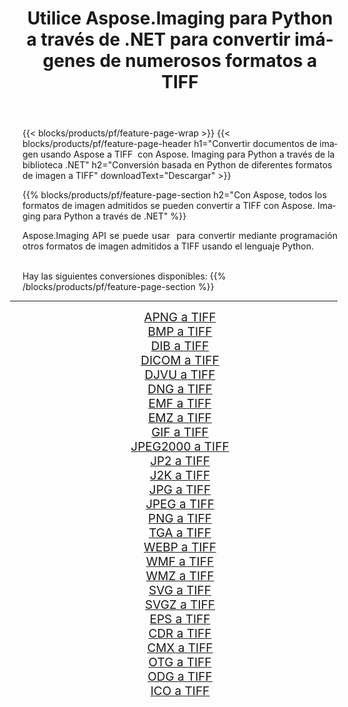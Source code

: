 ﻿---
title: Utilice Aspose.Imaging para Python a través de .NET para convertir imágenes de numerosos formatos a TIFF 
weight: 3920
url: /es/python-net/conversion/to/tiff 
lang: es
langdirlevel: 2
locales: zh-hans,ja,it,ru,de,es,fr,nl,id,lt,pl,pt,vi,tr,ko,zh-hant,ar,hi,th,sv,cs,uk,he
description: Puede usar Aspose.Imaging para Python a través de la biblioteca .NET para convertir una variedad de formatos a TIFF
---

{{< blocks/products/pf/feature-page-wrap >}}
{{< blocks/products/pf/feature-page-header h1="Convertir documentos de imagen usando Aspose a TIFF  con Aspose. Imaging para Python a través de la biblioteca .NET" h2="Conversión basada en Python de diferentes formatos de imagen a TIFF" downloadText="Descargar" >}}


{{% blocks/products/pf/feature-page-section  h2="Con Aspose, todos los formatos de imagen admitidos se pueden convertir a TIFF con Aspose. Imaging para Python a través de .NET" %}}
<p align=justify>Aspose.Imaging API se puede usar  para convertir mediante programación otros formatos de imagen admitidos a TIFF usando el lenguaje Python.</p>
<br/>
Hay las siguientes conversiones disponibles:
{{% /blocks/products/pf/feature-page-section %}}
<div class="container-fluid productfamilypage bg-gray">
    <div class="convertypes bg-gray agp-content section">
        <div class="container">
		<hr style="margin-left:-20px;"/>
		<div class="row other-converters" style="gap: 10px;font-size: 19px;text-align:center;">
		    <div class='col-md-2 other-converter remove-lp remove-rp'><a href="/imaging/es/python-net/conversion/apng-to-tiff" style="padding:15px;">APNG a TIFF</a></div>
<div class='col-md-2 other-converter remove-lp remove-rp'><a href="/imaging/es/python-net/conversion/bmp-to-tiff" style="padding:15px;">BMP a TIFF</a></div>
<div class='col-md-2 other-converter remove-lp remove-rp'><a href="/imaging/es/python-net/conversion/dib-to-tiff" style="padding:15px;">DIB a TIFF</a></div>
<div class='col-md-2 other-converter remove-lp remove-rp'><a href="/imaging/es/python-net/conversion/dicom-to-tiff" style="padding:15px;">DICOM a TIFF</a></div>
<div class='col-md-2 other-converter remove-lp remove-rp'><a href="/imaging/es/python-net/conversion/djvu-to-tiff" style="padding:15px;">DJVU a TIFF</a></div>
<div class='col-md-2 other-converter remove-lp remove-rp'><a href="/imaging/es/python-net/conversion/dng-to-tiff" style="padding:15px;">DNG a TIFF</a></div>
<div class='col-md-2 other-converter remove-lp remove-rp'><a href="/imaging/es/python-net/conversion/emf-to-tiff" style="padding:15px;">EMF a TIFF</a></div>
<div class='col-md-2 other-converter remove-lp remove-rp'><a href="/imaging/es/python-net/conversion/emz-to-tiff" style="padding:15px;">EMZ a TIFF</a></div>
<div class='col-md-2 other-converter remove-lp remove-rp'><a href="/imaging/es/python-net/conversion/gif-to-tiff" style="padding:15px;">GIF a TIFF</a></div>
<div class='col-md-2 other-converter remove-lp remove-rp'><a href="/imaging/es/python-net/conversion/jpeg2000-to-tiff" style="padding:15px;">JPEG2000 a TIFF</a></div>
<div class='col-md-2 other-converter remove-lp remove-rp'><a href="/imaging/es/python-net/conversion/jp2-to-tiff" style="padding:15px;">JP2 a TIFF</a></div>
<div class='col-md-2 other-converter remove-lp remove-rp'><a href="/imaging/es/python-net/conversion/j2k-to-tiff" style="padding:15px;">J2K a TIFF</a></div>
<div class='col-md-2 other-converter remove-lp remove-rp'><a href="/imaging/es/python-net/conversion/jpg-to-tiff" style="padding:15px;">JPG a TIFF</a></div>
<div class='col-md-2 other-converter remove-lp remove-rp'><a href="/imaging/es/python-net/conversion/jpeg-to-tiff" style="padding:15px;">JPEG a TIFF</a></div>
<div class='col-md-2 other-converter remove-lp remove-rp'><a href="/imaging/es/python-net/conversion/png-to-tiff" style="padding:15px;">PNG a TIFF</a></div>
<div class='col-md-2 other-converter remove-lp remove-rp'><a href="/imaging/es/python-net/conversion/tga-to-tiff" style="padding:15px;">TGA a TIFF</a></div>
<div class='col-md-2 other-converter remove-lp remove-rp'><a href="/imaging/es/python-net/conversion/webp-to-tiff" style="padding:15px;">WEBP a TIFF</a></div>
<div class='col-md-2 other-converter remove-lp remove-rp'><a href="/imaging/es/python-net/conversion/wmf-to-tiff" style="padding:15px;">WMF a TIFF</a></div>
<div class='col-md-2 other-converter remove-lp remove-rp'><a href="/imaging/es/python-net/conversion/wmz-to-tiff" style="padding:15px;">WMZ a TIFF</a></div>
<div class='col-md-2 other-converter remove-lp remove-rp'><a href="/imaging/es/python-net/conversion/svg-to-tiff" style="padding:15px;">SVG a TIFF</a></div>
<div class='col-md-2 other-converter remove-lp remove-rp'><a href="/imaging/es/python-net/conversion/svgz-to-tiff" style="padding:15px;">SVGZ a TIFF</a></div>
<div class='col-md-2 other-converter remove-lp remove-rp'><a href="/imaging/es/python-net/conversion/eps-to-tiff" style="padding:15px;">EPS a TIFF</a></div>
<div class='col-md-2 other-converter remove-lp remove-rp'><a href="/imaging/es/python-net/conversion/cdr-to-tiff" style="padding:15px;">CDR a TIFF</a></div>
<div class='col-md-2 other-converter remove-lp remove-rp'><a href="/imaging/es/python-net/conversion/cmx-to-tiff" style="padding:15px;">CMX a TIFF</a></div>
<div class='col-md-2 other-converter remove-lp remove-rp'><a href="/imaging/es/python-net/conversion/otg-to-tiff" style="padding:15px;">OTG a TIFF</a></div>
<div class='col-md-2 other-converter remove-lp remove-rp'><a href="/imaging/es/python-net/conversion/odg-to-tiff" style="padding:15px;">ODG a TIFF</a></div>
<div class='col-md-2 other-converter remove-lp remove-rp'><a href="/imaging/es/python-net/conversion/ico-to-tiff" style="padding:15px;">ICO a TIFF</a></div>
                </div>
        </div>
    </div>
</div>
<br/>

